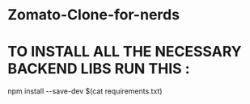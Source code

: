 # Zomato-Clone-for-nerds

# TO INSTALL ALL THE NECESSARY BACKEND LIBS RUN THIS :
npm install --save-dev $(cat requirements.txt)
